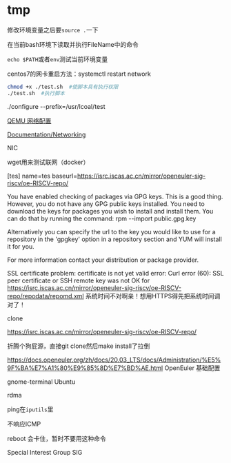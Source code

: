 
# tmp

修改环境变量之后要`source .`一下

在当前bash环境下读取并执行FileName中的命令

`echo $PATH`或者`env`测试当前环境变量

centos7的网卡重启方法：systemctl restart network

```bash
chmod +x ./test.sh  #使脚本具有执行权限
./test.sh  #执行脚本
```

./configure --prefix=/usr/lcoal/test

[QEMU 网络配置](https://tomwei7.com/2021/10/09/qemu-network-config.html)

[Documentation/Networking](https://wiki.qemu.org/Documentation/Networking)

NIC

wget用来测试联网（docker）

[tes]
name=tes
baseurl=https://isrc.iscas.ac.cn/mirror/openeuler-sig-riscv/oe-RISCV-repo/

You have enabled checking of packages via GPG keys. This is a good thing.
However, you do not have any GPG public keys installed. You need to download
the keys for packages you wish to install and install them.
You can do that by running the command:
    rpm --import public.gpg.key

Alternatively you can specify the url to the key you would like to use
for a repository in the 'gpgkey' option in a repository section and YUM
will install it for you.

For more information contact your distribution or package provider.

SSL certificate problem: certificate is not yet valid
error: Curl error (60): SSL peer certificate or SSH remote key was not OK for https://isrc.iscas.ac.cn/mirror/openeuler-sig-riscv/oe-RISCV-repo/repodata/repomd.xml
系统时间不对啊亲！想用HTTPS得先把系统时间调对了！

clone

https://isrc.iscas.ac.cn/mirror/openeuler-sig-riscv/oe-RISCV-repo/

折腾个狗屁源，直接git clone然后make install了拉倒

https://docs.openeuler.org/zh/docs/20.03_LTS/docs/Administration/%E5%9F%BA%E7%A1%80%E9%85%8D%E7%BD%AE.html
OpenEuler 基础配置

gnome-terminal Ubuntu

rdma

ping在`iputils`里

不响应ICMP

reboot 会卡住，暂时不要用这种命令

Special Interest Group SIG
